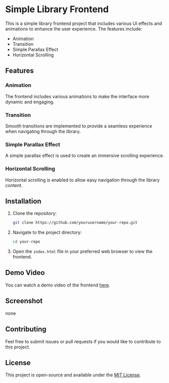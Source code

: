 # Simple Library Frontend

This is a simple library frontend project that includes various UI effects and animations to enhance the user experience. The features include:
- Animation
- Transition
- Simple Parallax Effect
- Horizontal Scrolling

## Features

### Animation
The frontend includes various animations to make the interface more dynamic and engaging.

### Transition
Smooth transitions are implemented to provide a seamless experience when navigating through the library.

### Simple Parallax Effect
A simple parallax effect is used to create an immersive scrolling experience.

### Horizontal Scrolling
Horizontal scrolling is enabled to allow easy navigation through the library content.

## Installation

1. Clone the repository:
   ```bash
   git clone https://github.com/yourusername/your-repo.git
   ```

2. Navigate to the project directory:
   ```bash
   cd your-repo
   ```

3. Open the `index.html` file in your preferred web browser to view the frontend.

## Demo Video

You can watch a demo video of the frontend [here](https://drive.google.com/file/d/12_Z22IYKHQCDfKIeSvfqVflyw7q_MmUh/view?usp=sharing).

## Screenshot

none

## Contributing

Feel free to submit issues or pull requests if you would like to contribute to this project.

## License

This project is open-source and available under the [MIT License](LICENSE).
